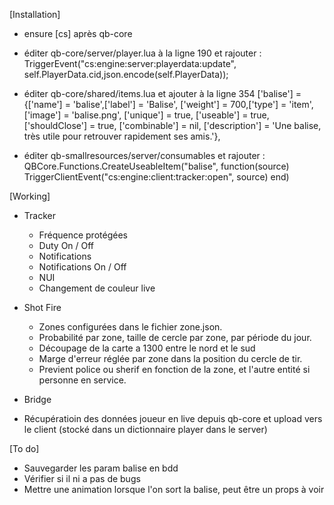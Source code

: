 [Installation]

- ensure [cs] après qb-core

- éditer qb-core/server/player.lua à la ligne 190 et rajouter :
  TriggerEvent("cs:engine:server:playerdata:update", self.PlayerData.cid,json.encode(self.PlayerData));

- éditer qb-core/shared/items.lua et ajouter à la ligne 354
    ['balise'] = {['name'] = 'balise',['label'] = 'Balise', ['weight'] = 700,['type'] = 'item',['image'] = 'balise.png', ['unique'] = true,
    ['useable'] = true, ['shouldClose'] = true,    ['combinable'] = nil,   ['description'] = 'Une balise, très utile pour retrouver rapidement ses amis.'},

- éditer qb-smallresources/server/consumables et rajouter : 
QBCore.Functions.CreateUseableItem("balise", function(source)
    TriggerClientEvent("cs:engine:client:tracker:open", source)
end)

[Working]

- Tracker
  - Fréquence protégées
  - Duty On / Off
  - Notifications
  - Notifications On / Off
  - NUI
  - Changement de couleur live
  
- Shot Fire
  - Zones configurées dans le fichier zone.json.
  - Probabilité par zone, taille de cercle par zone, par période du jour. 
  - Découpage de la carte a 1300 entre le nord et le sud
  - Marge d'erreur réglée par zone dans la position du cercle de tir. 
  - Previent police ou sherif en fonction de la zone, et l'autre entité si personne en service.
  
 - Bridge
  - Récupératioin des données joueur en live depuis qb-core et upload vers le client (stocké dans un dictionnaire player dans le server)
  
 [To do]
 - Sauvegarder les param balise en bdd  
 - Vérifier si il ni a pas de bugs
 - Mettre une animation lorsque l'on sort la balise, peut être un props à voir
